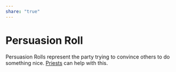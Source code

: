 ```yaml
---  
share: "true"  
---  
```

  
# Persuasion Roll  
  
Persuasion Rolls represent the party trying to convince others to do something nice. [Priests](./Priests.html) can help with this.